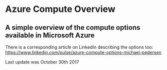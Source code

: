 Azure Compute Overview
======================
A simple overview of the compute options available in Microsoft Azure
---------------------------------------------------------------------

There is a corresponding article on LinkedIn describing the options too: https://www.linkedin.com/pulse/azure-compute-options-michael-pedersen

Last update was October 30th 2017
